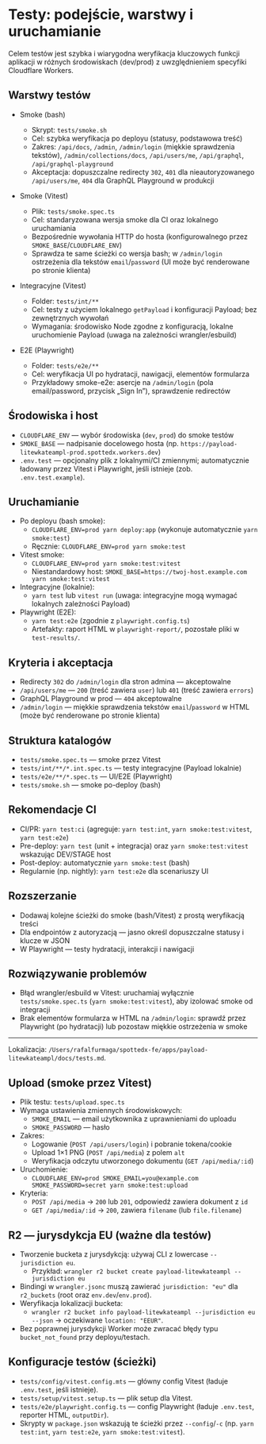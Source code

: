 # Testy: podejście, warstwy i uruchamianie

Celem testów jest szybka i wiarygodna weryfikacja kluczowych funkcji aplikacji w różnych środowiskach (dev/prod) z uwzględnieniem specyfiki Cloudflare Workers.

## Warstwy testów

- Smoke (bash)
  - Skrypt: `tests/smoke.sh`
  - Cel: szybka weryfikacja po deployu (statusy, podstawowa treść)
  - Zakres: `/api/docs`, `/admin`, `/admin/login` (miękkie sprawdzenia tekstów), `/admin/collections/docs`, `/api/users/me`, `/api/graphql`, `/api/graphql-playground`
  - Akceptacja: dopuszczalne redirecty `302`, `401` dla nieautoryzowanego `/api/users/me`, `404` dla GraphQL Playground w produkcji

- Smoke (Vitest)
  - Plik: `tests/smoke.spec.ts`
  - Cel: standaryzowana wersja smoke dla CI oraz lokalnego uruchamiania
  - Bezpośrednie wywołania HTTP do hosta (konfigurowalnego przez `SMOKE_BASE`/`CLOUDFLARE_ENV`)
  - Sprawdza te same ścieżki co wersja bash; w `/admin/login` ostrzeżenia dla tekstów `email`/`password` (UI może być renderowane po stronie klienta)

- Integracyjne (Vitest)
  - Folder: `tests/int/**`
  - Cel: testy z użyciem lokalnego `getPayload` i konfiguracji Payload; bez zewnętrznych wywołań
  - Wymagania: środowisko Node zgodne z konfiguracją, lokalne uruchomienie Payload (uwaga na zależności wrangler/esbuild)

- E2E (Playwright)
  - Folder: `tests/e2e/**`
  - Cel: weryfikacja UI po hydratacji, nawigacji, elementów formularza
  - Przykładowy smoke-e2e: asercje na `/admin/login` (pola email/password, przycisk „Sign In”), sprawdzenie redirectów

## Środowiska i host

- `CLOUDFLARE_ENV` — wybór środowiska (`dev`, `prod`) do smoke testów
- `SMOKE_BASE` — nadpisanie docelowego hosta (np. `https://payload-litewkateampl-prod.spottedx.workers.dev`)
- `.env.test` — opcjonalny plik z lokalnymi/CI zmiennymi; automatycznie ładowany przez Vitest i Playwright, jeśli istnieje (zob. `.env.test.example`).

## Uruchamianie

- Po deployu (bash smoke):
  - `CLOUDFLARE_ENV=prod yarn deploy:app` (wykonuje automatycznie `yarn smoke:test`)
  - Ręcznie: `CLOUDFLARE_ENV=prod yarn smoke:test`
- Vitest smoke:
  - `CLOUDFLARE_ENV=prod yarn smoke:test:vitest`
  - Niestandardowy host: `SMOKE_BASE=https://twoj-host.example.com yarn smoke:test:vitest`
- Integracyjne (lokalnie):
  - `yarn test` lub `vitest run` (uwaga: integracyjne mogą wymagać lokalnych zależności Payload)
- Playwright (E2E):
  - `yarn test:e2e` (zgodnie z `playwright.config.ts`)
  - Artefakty: raport HTML w `playwright-report/`, pozostałe pliki w `test-results/`.

## Kryteria i akceptacja

- Redirecty `302` do `/admin/login` dla stron admina — akceptowalne
- `/api/users/me` — `200` (treść zawiera `user`) lub `401` (treść zawiera `errors`)
- GraphQL Playground w prod — `404` akceptowalne
- `/admin/login` — miękkie sprawdzenia tekstów `email`/`password` w HTML (może być renderowane po stronie klienta)

## Struktura katalogów

- `tests/smoke.spec.ts` — smoke przez Vitest
- `tests/int/**/*.int.spec.ts` — testy integracyjne (Payload lokalnie)
- `tests/e2e/**/*.spec.ts` — UI/E2E (Playwright)
- `tests/smoke.sh` — smoke po-deploy (bash)

## Rekomendacje CI

- CI/PR: `yarn test:ci` (agreguje: `yarn test:int`, `yarn smoke:test:vitest`, `yarn test:e2e`)
- Pre-deploy: `yarn test` (unit + integracja) oraz `yarn smoke:test:vitest` wskazując DEV/STAGE host
- Post-deploy: automatycznie `yarn smoke:test` (bash)
- Regularnie (np. nightly): `yarn test:e2e` dla scenariuszy UI

## Rozszerzanie

- Dodawaj kolejne ścieżki do smoke (bash/Vitest) z prostą weryfikacją treści
- Dla endpointów z autoryzacją — jasno określ dopuszczalne statusy i klucze w JSON
- W Playwright — testy hydratacji, interakcji i nawigacji

## Rozwiązywanie problemów

- Błąd wrangler/esbuild w Vitest: uruchamiaj wyłącznie `tests/smoke.spec.ts` (`yarn smoke:test:vitest`), aby izolować smoke od integracji
- Brak elementów formularza w HTML na `/admin/login`: sprawdź przez Playwright (po hydratacji) lub pozostaw miękkie ostrzeżenia w smoke

---

Lokalizacja: `/Users/rafalfurmaga/spottedx-fe/apps/payload-litewkateampl/docs/tests.md`.

## Upload (smoke przez Vitest)

- Plik testu: `tests/upload.spec.ts`
- Wymaga ustawienia zmiennych środowiskowych:
  - `SMOKE_EMAIL` — email użytkownika z uprawnieniami do uploadu
  - `SMOKE_PASSWORD` — hasło
- Zakres:
  - Logowanie (`POST /api/users/login`) i pobranie tokena/cookie
  - Upload 1×1 PNG (`POST /api/media`) z polem `alt`
  - Weryfikacja odczytu utworzonego dokumentu (`GET /api/media/:id`)
- Uruchomienie:
  - `CLOUDFLARE_ENV=prod SMOKE_EMAIL=you@example.com SMOKE_PASSWORD=secret yarn smoke:test:upload`
- Kryteria:
  - `POST /api/media` → `200` lub `201`, odpowiedź zawiera dokument z `id`
  - `GET /api/media/:id` → `200`, zawiera `filename` (lub `file.filename`)

## R2 — jurysdykcja EU (ważne dla testów)

- Tworzenie bucketa z jurysdykcją: używaj CLI z lowercase `--jurisdiction eu`.
  - Przykład: `wrangler r2 bucket create payload-litewkateampl --jurisdiction eu`
- Bindingi w `wrangler.jsonc` muszą zawierać `jurisdiction: "eu"` dla `r2_buckets` (root oraz `env.dev`/`env.prod`).
- Weryfikacja lokalizacji bucketa:
  - `wrangler r2 bucket info payload-litewkateampl --jurisdiction eu --json` → oczekiwane `location: "EEUR"`.
- Bez poprawnej jurysdykcji Worker może zwracać błędy typu `bucket_not_found` przy deployu/testach.

## Konfiguracje testów (ścieżki)

- `tests/config/vitest.config.mts` — główny config Vitest (ładuje `.env.test`, jeśli istnieje).
- `tests/setup/vitest.setup.ts` — plik setup dla Vitest.
- `tests/e2e/playwright.config.ts` — config Playwright (ładuje `.env.test`, reporter HTML, `outputDir`).
- Skrypty w `package.json` wskazują te ścieżki przez `--config`/`-c` (np. `yarn test:int`, `yarn test:e2e`, `yarn smoke:test:vitest`).